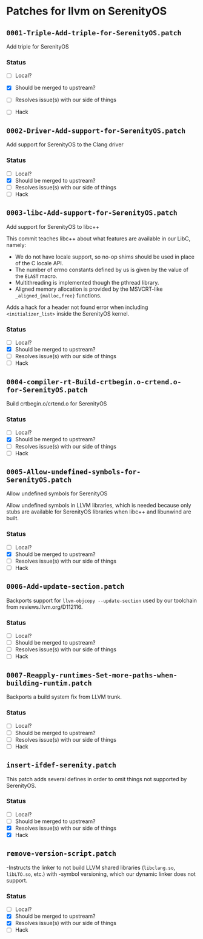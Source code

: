 # Patches for llvm on SerenityOS

## `0001-Triple-Add-triple-for-SerenityOS.patch`

Add triple for SerenityOS

### Status
- [ ] Local?
- [x] Should be merged to upstream?
- [ ] Resolves issue(s) with our side of things
- [ ] Hack


## `0002-Driver-Add-support-for-SerenityOS.patch`

Add support for SerenityOS to the Clang driver

### Status
- [ ] Local?
- [x] Should be merged to upstream?
- [ ] Resolves issue(s) with our side of things
- [ ] Hack

## `0003-libc-Add-support-for-SerenityOS.patch`

Add support for SerenityOS to libc++

This commit teaches libc++ about what features are available in our
LibC, namely:
- We do not have locale support, so no-op shims should be used in place
  of the C locale API.
- The number of errno constants defined by us is given by the value of
  the `ELAST` macro.
- Multithreading is implemented though the pthread library.
- Aligned memory allocation is provided by the MSVCRT-like
  `_aligned_{malloc,free}` functions.

Adds a hack for a header not found error when including
`<initializer_list>` inside the SerenityOS kernel.


### Status
- [ ] Local?
- [x] Should be merged to upstream?
- [ ] Resolves issue(s) with our side of things
- [ ] Hack

## `0004-compiler-rt-Build-crtbegin.o-crtend.o-for-SerenityOS.patch`

Build crtbegin.o/crtend.o for SerenityOS

### Status
- [ ] Local?
- [x] Should be merged to upstream?
- [ ] Resolves issue(s) with our side of things
- [ ] Hack

## `0005-Allow-undefined-symbols-for-SerenityOS.patch`

Allow undefined symbols for SerenityOS

Allow undefined symbols in LLVM libraries, which is needed because only
stubs are available for SerenityOS libraries when libc++ and libunwind
are built.

### Status
- [ ] Local?
- [x] Should be merged to upstream?
- [ ] Resolves issue(s) with our side of things
- [ ] Hack

## `0006-Add-update-section.patch`

Backports support for `llvm-objcopy --update-section` used by our toolchain from reviews.llvm.org/D112116.

### Status
- [ ] Local?
- [ ] Should be merged to upstream?
- [ ] Resolves issue(s) with our side of things
- [ ] Hack

## `0007-Reapply-runtimes-Set-more-paths-when-building-runtim.patch`

Backports a build system fix from LLVM trunk.

### Status
- [ ] Local?
- [ ] Should be merged to upstream?
- [ ] Resolves issue(s) with our side of things
- [ ] Hack

## `insert-ifdef-serenity.patch`

This patch adds several defines in order to omit things not supported by SerenityOS.

### Status
- [ ] Local?
- [ ] Should be merged to upstream?
- [X] Resolves issue(s) with our side of things
- [x] Hack

## `remove-version-script.patch`

-Instructs the linker to not build LLVM shared libraries (`libclang.so`, `libLTO.so`, etc.) with
-symbol versioning, which our dynamic linker does not support.

### Status
- [ ] Local?
- [x] Should be merged to upstream?
- [X] Resolves issue(s) with our side of things
- [ ] Hack
